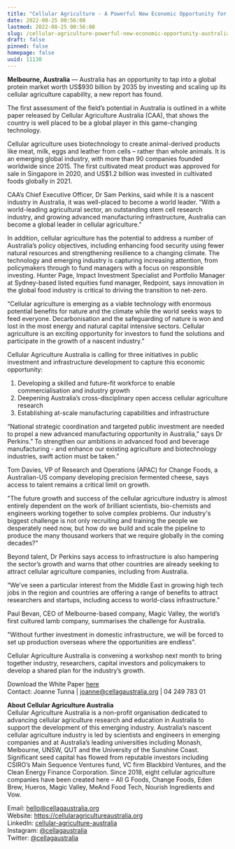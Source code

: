 ```yaml
---
title: "Cellular Agriculture - A Powerful New Economic Opportunity for Australia"
date: 2022-08-25 00:56:08
lastmod: 2022-08-25 00:56:08
slug: /cellular-agriculture-powerful-new-economic-opportunity-australia
draft: false
pinned: false
homepage: false
uuid: 11130
---
```

<p><strong>Melbourne, Australia</strong> — Australia has an opportunity to tap into a global protein market worth US$930 billion by 2035 by investing and scaling up its cellular agriculture capability, a new report has found.</p>
<p>The first assessment of the field’s potential in Australia is outlined in a white paper released by Cellular Agriculture Australia (CAA), that shows the country is well placed to be a global player in this game-changing technology.</p>
<p>Cellular agriculture uses biotechnology to create animal-derived products like meat, milk, eggs and leather from cells – rather than whole animals. It is an emerging global industry, with more than 90 companies founded worldwide since 2015. The first cultivated meat product was approved for sale in Singapore in 2020, and US$1.2 billion was invested in cultivated foods globally in 2021.</p>
<p>CAA’s Chief Executive Officer, Dr Sam Perkins, said while it is a nascent industry in Australia, it was well-placed to become a world leader. “With a world-leading agricultural sector, an outstanding stem cell research industry, and growing advanced manufacturing infrastructure, Australia can become a global leader in cellular agriculture.”</p>
<p>In addition, cellular agriculture has the potential to address a number of Australia’s policy objectives, including enhancing food security using fewer natural resources and strengthening resilience to a changing climate. The technology and emerging industry is capturing increasing attention, from policymakers through to fund managers with a focus on responsible investing. Hunter Page, Impact Investment Specialist and Portfolio Manager at Sydney-based listed equities fund manager, Redpoint, says innovation in the global food industry is critical to driving the transition to net-zero.</p>
<p>“Cellular agriculture is emerging as a viable technology with enormous potential benefits for nature and the climate while the world seeks ways to feed everyone. Decarbonisation and the safeguarding of nature is won and lost in the most energy and natural capital intensive sectors. Cellular agriculture is an exciting opportunity for investors to fund the solutions and participate in the growth of a nascent industry.”</p>
<p>Cellular Agriculture Australia is calling for three initiatives in public investment and infrastructure development to capture this economic opportunity:</p>
<ol>
<li>Developing a skilled and future-fit workforce to enable commercialisation and industry growth</li>
<li>Deepening Australia’s cross-disciplinary open access cellular agriculture research</li>
<li>Establishing at-scale manufacturing capabilities and infrastructure</li>
</ol>
<p>“National strategic coordination and targeted public investment are needed to propel a new advanced manufacturing opportunity in Australia,” says Dr Perkins.” To strengthen our ambitions in advanced food and beverage manufacturing - and enhance our existing agriculture and biotechnology industries, swift action must be taken.”</p>
<p>Tom Davies, VP of Research and Operations (APAC) for Change Foods, a Australian-US company developing precision fermented cheese, says access to talent remains a critical limit on growth.</p>
<p>"The future growth and success of the cellular agriculture industry is almost entirely dependent on the work of brilliant scientists, bio-chemists and engineers working together to solve complex problems. Our industry's biggest challenge is not only recruiting and training the people we desperately need now, but how do we build and scale the pipeline to produce the many thousand workers that we require globally in the coming decades?"</p>
<p>Beyond talent, Dr Perkins says access to infrastructure is also hampering the sector’s growth and warns that other countries are already seeking to attract cellular agriculture companies, including from Australia.</p>
<p>“We’ve seen a particular interest from the Middle East in growing high tech jobs in the region and countries are offering a range of benefits to attract researchers and startups, including access to world-class infrastructure.”</p>
<p>Paul Bevan, CEO of Melbourne-based company, Magic Valley, the world’s first cultured lamb company, summarises the challenge for Australia.</p>
<p>"Without further investment in domestic infrastructure, we will be forced to set up production overseas where the opportunities are endless".</p>
<p>Cellular Agriculture Australia is convening a workshop next month to bring together industry, researchers, capital investors and policymakers to develop a shared plan for the industry’s growth.</p>
<p>Download the White Paper <a href="https://cellularagricultureaustralia.org/advocacy/">here</a><br />
Contact: Joanne Tunna | <a href="mailto:joanne@cellagaustralia.org">joanne@cellagaustralia.org</a> | 04 249 783 01</p>
<p><strong>About Cellular Agriculture Australia</strong><br />
Cellular Agriculture Australia is a non-profit organisation dedicated to advancing cellular agriculture research and education in Australia to support the development of this emerging industry. Australia’s nascent cellular agriculture industry is led by scientists and engineers in emerging companies and at Australia’s leading universities including Monash, Melbourne, UNSW, QUT and the University of the Sunshine Coast. Significant seed capital has flowed from reputable investors including CSIRO’s Main Sequence Ventures fund, VC firm Blackbird Ventures, and the Clean Energy Finance Corporation. Since 2018, eight cellular agriculture companies have been created here – All G Foods, Change Foods, Eden Brew, Hueros, Magic Valley, MeAnd Food Tech, Nourish Ingredients and Vow.</p>
<p>Email: <a href="mailto:hello@cellagaustralia.org">hello@cellagaustralia.org</a><br />
Website: <a href="https://cellularagricultureaustralia.org">https://cellularagricultureaustralia.org</a><br />
LinkedIn: <a href="https://www.linkedin.com/company/cellular-agriculture-australia/">cellular-agriculture-australia</a><br />
Instagram: <a href="https://www.instagram.com/cellagaustralia/">@cellagaustralia</a><br />
Twitter: <a href="https://twitter.com/CellAgAustralia">@cellagaustralia</a></p>
